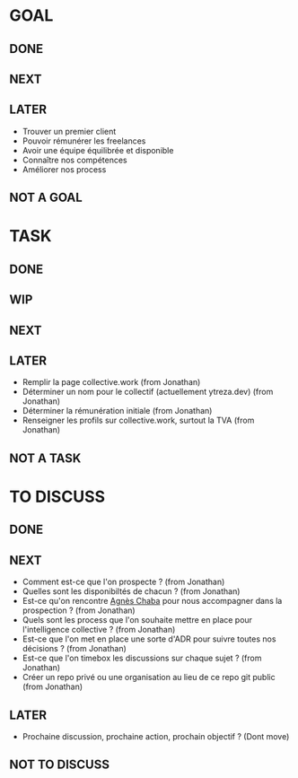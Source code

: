 # GOAL

## DONE

## NEXT

## LATER
- Trouver un premier client
- Pouvoir rémunérer les freelances
- Avoir une équipe équilibrée et disponible
- Connaître nos compétences
- Améliorer nos process

## NOT A GOAL




# TASK

## DONE

## WIP

## NEXT

## LATER
- Remplir la page collective.work (from Jonathan)
- Déterminer un nom pour le collectif (actuellement ytreza.dev) (from Jonathan)
- Déterminer la rémunération initiale (from Jonathan)
- Renseigner les profils sur collective.work, surtout la TVA (from Jonathan)

## NOT A TASK


# TO DISCUSS

## DONE

## NEXT
- Comment est-ce que l'on prospecte ? (from Jonathan)
- Quelles sont les disponibiltés de chacun ? (from Jonathan)
- Est-ce qu'on rencontre [Agnès Chaba](https://www.linkedin.com/in/agn%C3%A8s-chaba/) pour nous accompagner dans la prospection ? (from Jonathan)
- Quels sont les process que l'on souhaite mettre en place pour l'intelligence collective ? (from Jonathan)
- Est-ce que l'on met en place une sorte d'ADR pour suivre toutes nos décisions ? (from Jonathan)
- Est-ce que l'on timebox les discussions sur chaque sujet ? (from Jonathan)
- Créer un repo privé ou une organisation au lieu de ce repo git public (from Jonathan)

## LATER
- Prochaine discussion, prochaine action, prochain objectif ? (Dont move)

## NOT TO DISCUSS


